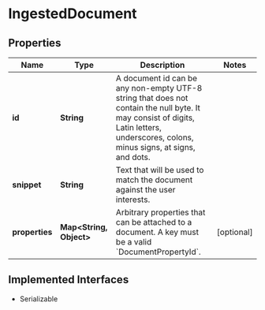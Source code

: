 

# IngestedDocument


## Properties

| Name | Type | Description | Notes |
|------------ | ------------- | ------------- | -------------|
|**id** | **String** | A document id can be any non-empty UTF-8 string that does not contain the null byte. It may consist of digits, Latin letters, underscores, colons, minus signs, at signs, and dots. |  |
|**snippet** | **String** | Text that will be used to match the document against the user interests. |  |
|**properties** | **Map&lt;String, Object&gt;** | Arbitrary properties that can be attached to a document. A key must be a valid &#x60;DocumentPropertyId&#x60;. |  [optional] |


## Implemented Interfaces

* Serializable


